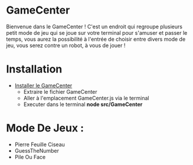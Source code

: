 # GameCenter

Bienvenue dans le GameCenter ! C'est un endroit qui regroupe plusieurs petit mode de jeu qui se joue sur votre terminal pour s'amuser et passer le temps, vous aurez la possibilité à l'entrée de choisir entre divers mode de jeu, vous serez contre un robot, à vous de jouer !

# Installation 

- [Installer le GameCenter](https://github.com/AliasCode/GameCenter/archive/refs/heads/master.zip)
  - Extraire le fichier GameCenter
  - Aller à l'emplacement GameCenter.js via le terminal
  - Executer dans le terminal **node src/GameCenter**

# Mode De Jeux :

- Pierre Feuille Ciseau
- GuessTheNumber
- Pile Ou Face
